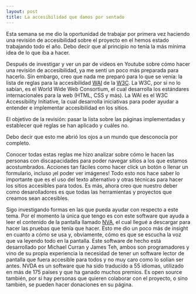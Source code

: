 ```yaml
---
layout: post
title: La accesibilidad que damos por sentado
---
```


Esta semana se me dio la oportunidad de trabajar por primera vez haciendo una revisión de accesibilidad sobre el proyecto en el hemos estado trabajando todo el año. Debo decir que al principio no tenía la más mínima idea de lo que iba a hacer. 

Después de investigar y ver un par de videos en Youtube sobre cómo hacer una revisión de accesibilidad, ya me sentí un poco más preparada para hacerlo. Sin embargo, creo que nada me preparó para lo que se venía: la lista de reglas para la accesibilidad [WAI]([https://www.w3.org/WAI/](https://www.w3.org/WAI/)) de la [W3C]([https://www.w3.org/](https://www.w3.org/)). La W3C, por si no lo sabían, es el World Wide Web Consortium, el cual desarrolla los estándares internacionales para la web (HTML, CSS y más). La WAI es el W3C Accessibility Initiative, la cual desarrolla iniciativas para poder ayudar a entender e implementar accesibilidad en los sitios. 

El objetivo de la revisión: pasar la lista sobre las páginas implementadas y establecer qué reglas se han aplicado y cuáles no.

Debo decir que esto me abrió los ojos a un mundo que desconocía por completo.

Conocer todas estas reglas me hizo analizar sobre cómo le hacen las personas con discapacidades para poder navegar sitios a los que estamos acostumbrados. Acciones tan fáciles como hacer click un botón o llenar un formulario, incluso ¡el poder ver imágenes! Todo esto nos hace saber lo importante que es el uso del texto alternativo y otras técnicas para hacer los sitios accesibles para todos. Es más, ahora creo que nuestro deber como desarolladores es que todas las herramientas y proyectos que creamos sean accesibles. 

Sigo investigando formas en las que pueda ayudar con respecto a este tema. Por el momento la única que tengo es con este software que ayuda a leer el contenido de la pantalla llamado [NVA]([https://www.nvaccess.org/](https://www.nvaccess.org/)), el cual llegué a descargar para hacer las pruebas que tenía que hacer. Esto me dio un poco más de insight en cuanto a cómo se usa y, obviamente, cómo es que se escucha la voz que va leyendo todo en la pantalla. Este software de hecho está desarrollado por Michael Curran y James Teh, ambos son programadores y vino de su propia experiencia la necesidad de tener un software lector de pantalla que fuera accesible para todos y no muy caro como lo solían ser antes. NVDA es un software que ha sido traducido a 55 idiomas, utilizado en más de 175 países y que ha ganado muchos premios. Es open source también, por si hay personas que quieren colaborar con el proyecto, o sino también, se pueden hacer donaciones en su página.
